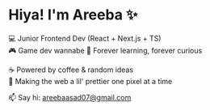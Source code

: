 # Hiya! I'm Areeba ✨  

💻 Junior Frontend Dev (React + Next.js + TS)  
🎮 Game dev wannabe 
🌱 Forever learning, forever curious  

☕ Powered by coffee & random ideas  
🎨 Making the web a lil' prettier one pixel at a time  

📫 Say hi: areebaasad07@gmail.com
